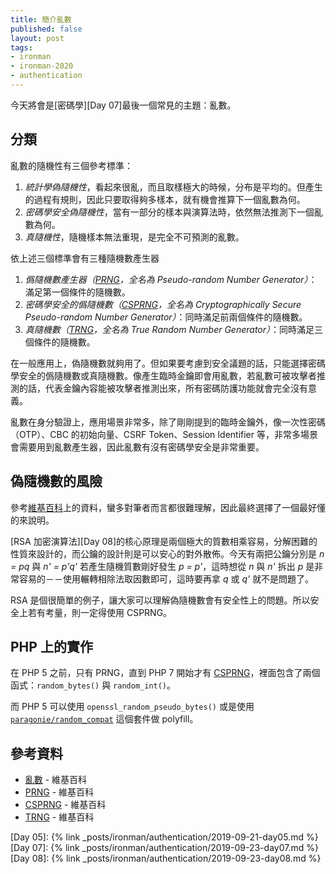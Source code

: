 ```yaml
---
title: 簡介亂數
published: false
layout: post
tags:
- ironman
- ironman-2020
- authentication
---
```


今天將會是[密碼學][Day 07]最後一個常見的主題：亂數。

## 分類

亂數的隨機性有三個參考標準：

1. *統計學偽隨機性*，看起來很亂，而且取樣極大的時候，分布是平均的。但產生的過程有規則，因此只要取得夠多樣本，就有機會推算下一個亂數為何。
2. *密碼學安全偽隨機性*，當有一部分的樣本與演算法時，依然無法推測下一個亂數為何。
3. *真隨機性*，隨機樣本無法重現，是完全不可預測的亂數。

依上述三個標準會有三種隨機數產生器

1. *僞隨機數產生器（[PRNG][]，全名為 *Pseudo-random Number Generator*）*：滿足第一個條件的隨機數。
2. *密碼學安全的僞隨機數（[CSPRNG][]，全名為 *Cryptographically Secure Pseudo-random Number Generator*）*：同時滿足前兩個條件的隨機數。
3. *真隨機數（[TRNG][]，全名為 *True Random Number Generator*）*：同時滿足三個條件的隨機數。

在一般應用上，偽隨機數就夠用了。但如果要考慮到安全議題的話，只能選擇密碼學安全的僞隨機數或真隨機數。像產生臨時金鑰即會用亂數，若亂數可被攻擊者推測的話，代表金鑰內容能被攻擊者推測出來，所有密碼防護功能就會完全沒有意義。

亂數在身分驗證上，應用場景非常多，除了剛剛提到的臨時金鑰外，像一次性密碼（OTP）、CBC 的初始向量、CSRF Token、Session Identifier 等，非常多場景會需要用到亂數產生器，因此亂數有沒有密碼學安全是非常重要。

## 偽隨機數的風險

參考[維基百科](https://zh.wikipedia.org/wiki/%E9%9A%8F%E6%9C%BA%E6%95%B0%E7%94%9F%E6%88%90%E5%99%A8%E6%94%BB%E5%87%BB)上的資料，蠻多對筆者而言都很難理解，因此最終選擇了一個最好懂的來說明。

[RSA 加密演算法][Day 08]的核心原理是兩個極大的質數相乘容易，分解困難的性質來設計的，而公鑰的設計則是可以安心的對外散佈。今天有兩把公鑰分別是 *n = pq* 與 *n' = p'q'* 若產生隨機質數剛好發生 *p = p'*，這時想從 *n* 與 *n'* 拆出 *p* 是非常容易的－－使用輾轉相除法取因數即可，這時要再拿 *q* 或 *q'* 就不是問題了。

RSA 是個很簡單的例子，讓大家可以理解偽隨機數會有安全性上的問題。所以安全上若有考量，則一定得使用 CSPRNG。

## PHP 上的實作

在 PHP 5 之前，只有 PRNG，直到 PHP 7 開始才有 [CSPRNG](https://www.php.net/manual/en/book.csprng.php)，裡面包含了兩個函式：`random_bytes()` 與 `random_int()`。

而 PHP 5 可以使用 `openssl_random_pseudo_bytes()` 或是使用 [`paragonie/random_compat`](https://github.com/paragonie/random_compat) 這個套件做 polyfill。


## 參考資料

* [亂數][] - 維基百科
* [PRNG][] - 維基百科
* [CSPRNG][] - 維基百科
* [TRNG][] - 維基百科

[亂數]: https://zh.wikipedia.org/wiki/%E9%9A%8F%E6%9C%BA%E6%95%B0
[PRNG]: https://zh.wikipedia.org/wiki/%E4%BC%AA%E9%9A%8F%E6%9C%BA%E6%95%B0%E7%94%9F%E6%88%90%E5%99%A8
[CSPRNG]: https://zh.wikipedia.org/wiki/%E5%AF%86%E7%A0%81%E5%AD%A6%E5%AE%89%E5%85%A8%E4%BC%AA%E9%9A%8F%E6%9C%BA%E6%95%B0%E7%94%9F%E6%88%90%E5%99%A8
[TRNG]: https://zh.wikipedia.org/wiki/%E7%A1%AC%E4%BB%B6%E9%9A%8F%E6%9C%BA%E6%95%B0%E7%94%9F%E6%88%90%E5%99%A8

[Day 05]: {% link _posts/ironman/authentication/2019-09-21-day05.md %}
[Day 07]: {% link _posts/ironman/authentication/2019-09-23-day07.md %}
[Day 08]: {% link _posts/ironman/authentication/2019-09-23-day08.md %}
 